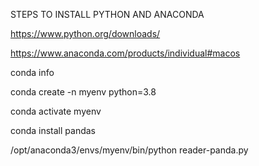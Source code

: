 STEPS TO INSTALL PYTHON AND ANACONDA

https://www.python.org/downloads/

https://www.anaconda.com/products/individual#macos

conda info

conda create -n myenv python=3.8

conda activate myenv

conda install pandas

/opt/anaconda3/envs/myenv/bin/python reader-panda.py
